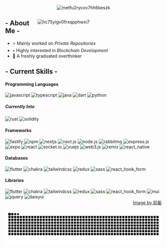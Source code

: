  
<p align="center"><img src="https://res.cloudinary.com/dbllvvcv5/image/upload/v1722674273/github/metfu2rycov7hh6keszk.png" alt="metfu2rycov7hh6keszk"></p>

<div>
  <img align="right" width="400" alt="hc75yigv0frxqpphwxi7" src="https://res.cloudinary.com/dbllvvcv5/image/upload/v1722668408/github/hc75yigv0frxqpphwxi7.jpg"/>

  <h2> - About Me -</h2>

  - ⭐ Mainly worked on *Private Repositories*
  - 💀 Highly interested in *Blockchain Development*
  - 👾 A freshly graduated overthinker

  <h2> - Current Skills -</h2>
  
  <h4> Programming Languages</h4>
  <img src="https://img.shields.io/badge/JavaScript-323330?style=for-the-badge&logo=javascript&logoColor=F7DF1E" alt="javascript" />
  <img src="https://img.shields.io/badge/TypeScript-007ACC?style=for-the-badge&logo=typescript&logoColor=white" alt="typescript" />
  <img src="https://img.shields.io/badge/java-%23ED8B00.svg?style=for-the-badge&logo=openjdk&logoColor=white" alt="java" />
  <img src="https://img.shields.io/badge/dart-%230175C2.svg?style=for-the-badge&logo=dart&logoColor=white" alt="dart" />
  <img src="https://img.shields.io/badge/python-3670A0?style=for-the-badge&logo=python&logoColor=ffdd54" alt="python" />

  <h5> Currently Into </h5>
  <img src="https://img.shields.io/badge/rust-%23000000.svg?style=for-the-badge&logo=rust&logoColor=white" alt="rust" />
  <img src="https://img.shields.io/badge/Solidity-%23363636.svg?style=for-the-badge&logo=solidity&logoColor=white" alt="solidity" />
  
  <h4> Frameworks</h4>
  <img src="https://img.shields.io/badge/fastify-%23000000.svg?style=for-the-badge&logo=fastify&logoColor=white" alt="fastify" />
  <img src="https://img.shields.io/badge/NPM-%23CB3837.svg?style=for-the-badge&logo=npm&logoColor=white" alt="npm" />
  <img src="https://img.shields.io/badge/nestjs-%23E0234E.svg?style=for-the-badge&logo=nestjs&logoColor=white" alt="nestjs" />
  <img src="https://img.shields.io/badge/Next-black?style=for-the-badge&logo=next.js&logoColor=white" alt="next.js" />
  <img src="https://img.shields.io/badge/node.js-6DA55F?style=for-the-badge&logo=node.js&logoColor=white" alt="node.js" />
  <img src="https://img.shields.io/badge/Rabbitmq-FF6600?style=for-the-badge&logo=rabbitmq&logoColor=white" alt="rabbitmq" />
  <img src="https://img.shields.io/badge/express.js-%23404d59.svg?style=for-the-badge&logo=express&logoColor=%2361DAFB" alt="express.js" />
  <img src="https://img.shields.io/badge/expo-1C1E24?style=for-the-badge&logo=expo&logoColor=#D04A37" alt="expo" />
  <img src="https://img.shields.io/badge/react-%2320232a.svg?style=for-the-badge&logo=react&logoColor=%2361DAFB" alt="react" />
  <img src="https://img.shields.io/badge/Socket.io-black?style=for-the-badge&logo=socket.io&badgeColor=010101" alt="socket.io" />
  <img src="https://img.shields.io/badge/vuejs-%2335495e.svg?style=for-the-badge&logo=vuedotjs&logoColor=%234FC08D" alt="vuejs" />
  <img src="https://img.shields.io/badge/web3.js-F16822?style=for-the-badge&logo=web3.js&logoColor=white" alt="web3.js" />
  <img src="https://img.shields.io/badge/remix-%23000.svg?style=for-the-badge&logo=remix&logoColor=white" alt="remix" />
  <img src="https://img.shields.io/badge/react_native-%2320232a.svg?style=for-the-badge&logo=react&logoColor=%2361DAFB" alt="react_native" />

  <h4>Databases</h4>
  <img src="https://img.shields.io/badge/firebase-a08021?style=for-the-badge&logo=firebase&logoColor=ffcd34" alt="flutter" />
  <img src="https://img.shields.io/badge/MongoDB-%234ea94b.svg?style=for-the-badge&logo=mongodb&logoColor=white" alt="chakra" />
  <img src="https://img.shields.io/badge/mysql-4479A1.svg?style=for-the-badge&logo=mysql&logoColor=white" alt="tailwindcss" />
  <img src="https://img.shields.io/badge/postgres-%23316192.svg?style=for-the-badge&logo=postgresql&logoColor=white" alt="redux" />
  <img src="https://img.shields.io/badge/redis-%23DD0031.svg?style=for-the-badge&logo=redis&logoColor=white" alt="sass" />
  <img src="https://img.shields.io/badge/Supabase-3ECF8E?style=for-the-badge&logo=supabase&logoColor=white" alt="react_hook_form" />

  <h4>Libraries</h4>
  <img src="https://img.shields.io/badge/Flutter-%2302569B.svg?style=for-the-badge&logo=Flutter&logoColor=white" alt="flutter" />
  <img src="https://img.shields.io/badge/chakra-%234ED1C5.svg?style=for-the-badge&logo=chakraui&logoColor=white" alt="chakra" />
  <img src="https://img.shields.io/badge/tailwindcss-%2338B2AC.svg?style=for-the-badge&logo=tailwind-css&logoColor=white" alt="tailwindcss" />
  <img src="https://img.shields.io/badge/redux-%23593d88.svg?style=for-the-badge&logo=redux&logoColor=white" alt="redux" />
  <img src="https://img.shields.io/badge/SASS-hotpink.svg?style=for-the-badge&logo=SASS&logoColor=white" alt="sass" />
  <img src="https://img.shields.io/badge/React%20Hook%20Form-%23EC5990.svg?style=for-the-badge&logo=reacthookform&logoColor=white" alt="react_hook_form" />
  <img src="https://img.shields.io/badge/MUI-%230081CB.svg?style=for-the-badge&logo=mui&logoColor=white" alt="mui" />
  <img src="https://img.shields.io/badge/jquery-%230769AD.svg?style=for-the-badge&logo=jquery&logoColor=white" alt="jquery" />
    <img src="https://img.shields.io/badge/daisyui-5A0EF8?style=for-the-badge&logo=daisyui&logoColor=white" alt="daisyui" />
  
<div align="right">
  <a href="https://www.pixiv.net/en/users/35069640">Image by 前髪</a>
</div>

![snek go brr](https://raw.githubusercontent.com/wildanrhmn/wildanrhmn/snakeyborn/snek-dark.svg)
